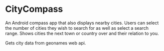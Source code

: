 # CityCompass
An Android compass app that also displays nearby cities.  Users can select the number of cities they wish to search for as well as select a search range.  Shows cities the next town or country over and their relation to you.

Gets city data from geonames web api.
